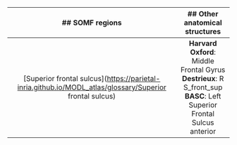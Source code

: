 |## SOMF regions|## Other anatomical structures|
| :---: | :---: |
|[Superior frontal sulcus](https://parietal-inria.github.io/MODL_atlas/glossary/Superior frontal sulcus)| **Harvard Oxford**: Middle Frontal Gyrus <br> **Destrieux**: R S_front_sup <br> **BASC**: Left Superior Frontal Sulcus anterior|

